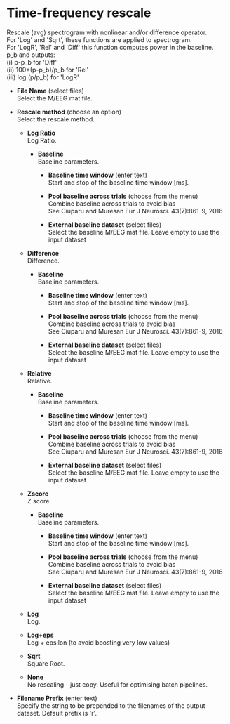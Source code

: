 # Time-frequency rescale  
Rescale (avg) spectrogram with nonlinear and/or difference operator.   
For 'Log' and 'Sqrt', these functions are applied to spectrogram.   
For 'LogR', 'Rel' and 'Diff' this function computes power in the baseline.   
p_b and outputs:   
(i) p-p_b for 'Diff'   
(ii) 100*(p-p_b)/p_b for 'Rel'   
(iii) log (p/p_b) for 'LogR'   

* **File Name** (select files)  
Select the M/EEG mat file.   

* **Rescale method** (choose an option)  
Select the rescale method.   

    * **Log Ratio**   
    Log Ratio.   

        * **Baseline**   
        Baseline parameters.   

            * **Baseline time window** (enter text)  
            Start and stop of the baseline time window [ms].   

            * **Pool baseline across trials** (choose from the menu)  
            Combine baseline across trials to avoid bias   
            See Ciuparu and Muresan Eur J Neurosci. 43(7):861-9, 2016   

            * **External baseline dataset** (select files)  
            Select the baseline M/EEG mat file. Leave empty to use the input dataset   

    * **Difference**   
    Difference.   

        * **Baseline**   
        Baseline parameters.   

            * **Baseline time window** (enter text)  
            Start and stop of the baseline time window [ms].   

            * **Pool baseline across trials** (choose from the menu)  
            Combine baseline across trials to avoid bias   
            See Ciuparu and Muresan Eur J Neurosci. 43(7):861-9, 2016   

            * **External baseline dataset** (select files)  
            Select the baseline M/EEG mat file. Leave empty to use the input dataset   

    * **Relative**   
    Relative.   

        * **Baseline**   
        Baseline parameters.   

            * **Baseline time window** (enter text)  
            Start and stop of the baseline time window [ms].   

            * **Pool baseline across trials** (choose from the menu)  
            Combine baseline across trials to avoid bias   
            See Ciuparu and Muresan Eur J Neurosci. 43(7):861-9, 2016   

            * **External baseline dataset** (select files)  
            Select the baseline M/EEG mat file. Leave empty to use the input dataset   

    * **Zscore**   
    Z score   

        * **Baseline**   
        Baseline parameters.   

            * **Baseline time window** (enter text)  
            Start and stop of the baseline time window [ms].   

            * **Pool baseline across trials** (choose from the menu)  
            Combine baseline across trials to avoid bias   
            See Ciuparu and Muresan Eur J Neurosci. 43(7):861-9, 2016   

            * **External baseline dataset** (select files)  
            Select the baseline M/EEG mat file. Leave empty to use the input dataset   

    * **Log**   
    Log.   

    * **Log+eps**   
    Log + epsilon (to avoid boosting very low values)   

    * **Sqrt**   
    Square Root.   

    * **None**   
    No rescaling - just copy. Useful for optimising batch pipelines.   

* **Filename Prefix** (enter text)  
Specify the string to be prepended to the filenames of the output dataset. Default prefix is 'r'.   

